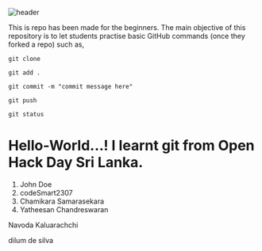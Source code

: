 ![header](/resources/cover.jpeg)


This is repo has been made for the beginners. The main objective of this repository is to let students practise basic GitHub commands (once they forked a repo) such as,

```
git clone
```

```
git add .
```

```
git commit -m "commit message here"
```

```
git push
```

```
git status
```


# Hello-World...! I learnt git from Open Hack Day Sri Lanka. 

1. John Doe
2. codeSmart2307
3. Chamikara Samarasekara
4. Yatheesan Chandreswaran


Navoda Kaluarachchi

dilum de silva
